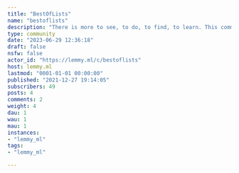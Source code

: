```yaml
---
title: "BestOfLists" 
name: "bestoflists"
description: "There is more to see, to do, to find, to learn. This community is for lists of all the things. "
type: community
date: "2023-06-29 12:36:18"
draft: false
nsfw: false
actor_id: "https://lemmy.ml/c/bestoflists"
host: lemmy.ml
lastmod: "0001-01-01 00:00:00"
published: "2021-12-27 19:14:05"
subscribers: 49
posts: 4
comments: 2
weight: 4
dau: 1
wau: 1
mau: 1
instances:
- "lemmy_ml"
tags: 
- "lemmy_ml"

---
```

